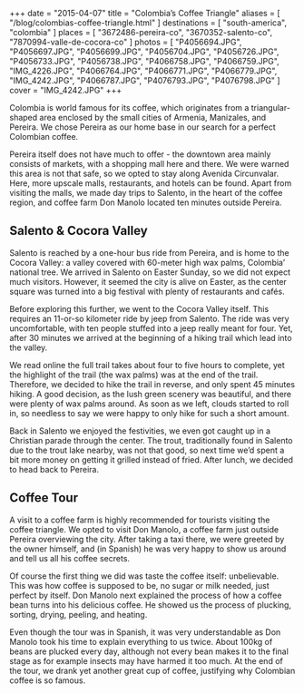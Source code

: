 +++
date    = "2015-04-07"
title   = "Colombia’s Coffee Triangle"
aliases = [ "/blog/colombias-coffee-triangle.html" ]
destinations = [ "south-america", "colombia" ]
places  = [ "3672486-pereira-co", "3670352-salento-co", "7870994-valle-de-cocora-co" ]
photos  = [
  "P4056694.JPG", "P4056697.JPG", "P4056699.JPG", "P4056704.JPG", "P4056726.JPG",
  "P4056733.JPG", "P4056738.JPG", "P4066758.JPG", "P4066759.JPG", "IMG_4226.JPG",
  "P4066764.JPG", "P4066771.JPG", "P4066779.JPG", "IMG_4242.JPG", "P4066787.JPG",
  "P4076793.JPG", "P4076798.JPG"
]
cover = "IMG_4242.JPG"
+++

Colombia is world famous for its coffee, which originates from a triangular-shaped area enclosed by the small cities of Armenia, Manizales, and Pereira. We chose Pereira as our home base in our search for a perfect Colombian coffee.

<!--more-->
Pereira itself does not have much to offer - the downtown area mainly consists of markets, with a shopping mall here and there. We were warned this area is not that safe, so we opted to stay along Avenida Circunvalar. Here, more upscale malls, restaurants, and hotels can be found. Apart from visiting the malls, we made day trips to Salento, in the heart of the coffee region, and coffee farm Don Manolo located ten minutes outside Pereira.

## Salento & Cocora Valley
Salento is reached by a one-hour bus ride from Pereira, and is home to the Cocora Valley: a valley covered with 60-meter high wax palms, Colombia’ national tree. We arrived in Salento on Easter Sunday, so we did not expect much visitors. However, it seemed the city is alive on Easter, as the center square was turned into a big festival with plenty of restaurants and cafés.

Before exploring this further, we went to the Cocora Valley itself. This requires an 11-or-so kilometer ride by jeep from Salento. The ride was very uncomfortable, with ten people stuffed into a jeep really meant for four. Yet, after 30 minutes we arrived at the beginning of a hiking trail which lead into the valley.

We read online the full trail takes about four to five hours to complete, yet the highlight of the trail (the wax palms) was at the end of the trail. Therefore, we decided to hike the trail in reverse, and only spent 45 minutes hiking. A good decision, as the lush green scenery was beautiful, and there were plenty of wax palms around. As soon as we left, clouds started to roll in, so needless to say we were happy to only hike for such a short amount.

Back in Salento we enjoyed the festivities, we even got caught up in a Christian parade through the center. The trout, traditionally found in Salento due to the trout lake nearby, was not that good, so next time we’d spent a bit more money on getting it grilled instead of fried. After lunch, we decided to head back to Pereira.

## Coffee Tour
A visit to a coffee farm is highly recommended for tourists visiting the coffee triangle. We opted to visit Don Manolo, a coffee farm just outside Pereira overviewing the city. After taking a taxi there, we were greeted by the owner himself, and (in Spanish) he was very happy to show us around and tell us all his coffee secrets.

Of course the first thing we did was taste the coffee itself: unbelievable. This was how coffee is supposed to be, no sugar or milk needed, just perfect by itself. Don Manolo next explained the process of how a coffee bean turns into his delicious coffee. He showed us the process of plucking, sorting, drying, peeling, and heating.

Even though the tour was in Spanish, it was very understandable as Don Manolo took his time to explain everything to us twice. About 100kg of beans are plucked every day, although not every bean makes it to the final stage as for example insects may have harmed it too much. At the end of the tour, we drank yet another great cup of coffee, justifying why Colombian coffee is so famous.